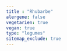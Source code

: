 ```yaml
---
title : "Rhubarbe"
alergene: false
vegetarien: true
vegan: true
type: "legumes"
sitemap_exclude: true
--- 
```

